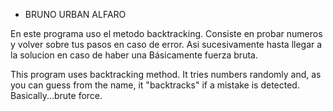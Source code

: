 
 * BRUNO URBAN ALFARO
 
 
En este programa uso el metodo backtracking.
Consiste en probar numeros y volver sobre tus pasos en caso de error.
Asi sucesivamente hasta llegar a la solucion en caso de haber una
Básicamente fuerza bruta.

This program uses backtracking method.
It tries numbers randomly and, as you can guess from the name, it "backtracks" if a mistake is detected.
Basically...brute force.
